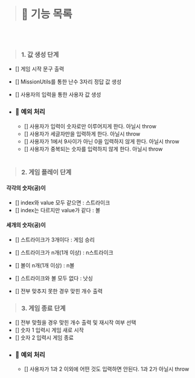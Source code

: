 > # 🚀 기능 목록

<br><br>

> ### 1. 값 생성 단계

- [] 게임 시작 문구 출력
- [] MissionUtils를 통한 난수 3자리 정답 값 생성
- [] 사용자의 입력을 통한 사용자 값 생성
- ### 🚨 예외 처리

  - [] 사용자가 입력이 숫자로만 이루어지게 한다. 아닐시 throw
  - [] 사용자가 세글자만을 입력하게 한다. 아닐시 throw
  - [] 사용자가 1에서 9사이가 아닌 0을 입력하지 않게 한다. 아닐시 throw
  - [] 사용자가 중복되는 숫자를 입력하지 않게 한다. 아닐시 throw

  <br>

> ### 2. 게임 플레이 단계

#### 각각의 숫자(공)이

- [] index와 value 모두 같으면 : 스트라이크
- [] index는 다르지만 value가 같다 : 볼

#### 세개의 숫자(공)이

- [] 스트라이크가 3개이다 : 게임 승리
- [] 스트라이크가 n개(1개 이상) : n스트라이크
- [] 볼이 n개(1개 이상) : n볼
- [] 스트라이크와 볼 모두 없다 : 낫싱

- [] 전부 맞추지 못한 경우 맞힌 개수 출력
  <br>

> ### 3. 게임 종료 단계

- [] 전부 맞췄을 경우 맞힌 개수 출력 및 재시작 여부 선택
- [] 숫자 1 입력시 게임 새로 시작
- [] 숫자 2 입력시 게임 종료
- ### 🚨 예외 처리
  - [] 사용자가 1과 2 이외에 어떤 것도 입력하면 안된다. 1과 2가 아닐시 throw
